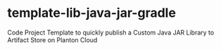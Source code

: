 # template-lib-java-jar-gradle
 Code Project Template to quickly publish a Custom Java JAR Library to Artifact Store on Planton Cloud
